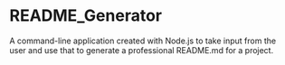 # README_Generator
A command-line application created with Node.js to take input from the user and use that to generate a professional README.md for a project.
